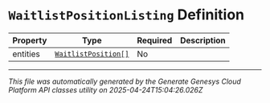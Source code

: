 # `WaitlistPositionListing` Definition

| Property | Type | Required | Description |
|----------|------|----------|-------------|
| entities | [`WaitlistPosition[]`](waitlistposition-definition.md) | No |  |

---

*This file was automatically generated by the Generate Genesys Cloud Platform API classes utility on 2025-04-24T15:04:26.026Z*
